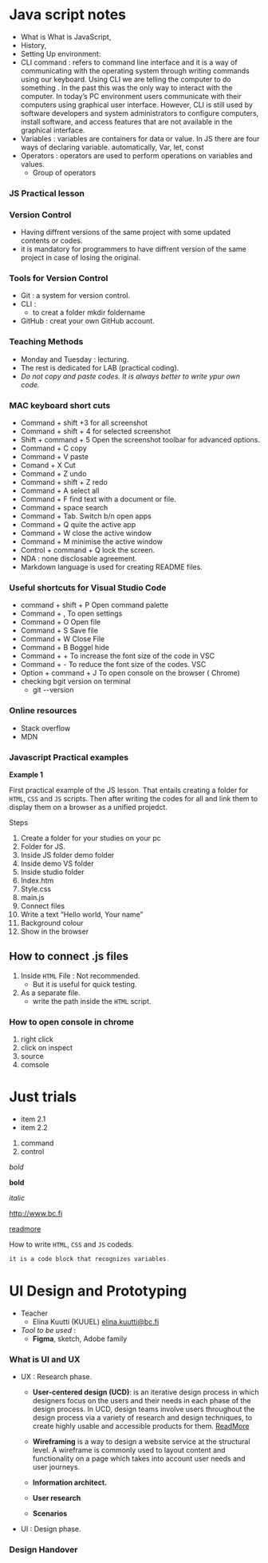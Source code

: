 # Java script notes

- What is What is JavaScript,
- History,
- Setting Up environment:
- CLI command : refers to command line interface and it is a way of communicating with the operating system through writing commands using our keyboard. Using CLI we are telling the computer to do something . In the past this was the only way to interact with the computer. In today’s PC environment users communicate with their computers using graphical user interface. However, CLI is still used by software developers and system administrators to configure computers, install software, and access features that are not available in the graphical interface.
- Variables : variables are containers for data or value. In JS there are four ways of declaring variable. automatically, Var, let, const
- Operators : operators are used to perform operations on variables and values.
  - Group of operators

### JS Practical lesson

### Version Control

- Having diffrent versions of the same project with some updated contents or codes.
- it is mandatory for programmers to have diffrent version of the same project in case of losing the original.

### Tools for Version Control

- Git : a system for version control.
- CLI :
  - to creat a folder
    mkdir foldername
- GitHub : creat your own GitHub account.

### Teaching Methods

- Monday and Tuesday : lecturing.
- The rest is dedicated for LAB (practical coding).
- _Do not copy and paste codes. It is always better to write ypur own code._

### MAC keyboard short cuts

- Command + shift +3 for all screenshot
- Command + shift + 4 for selected screenshot
- Shift + command + 5 Open the screenshot toolbar for advanced options.
- Command + C copy
- Command + V paste
- Comand + X Cut
- Command + Z undo
- Command + shift + Z redo
- Command + A select all
- Command + F find text with a document or file.
- Command + space search
- Command + Tab. Switch b/n open apps
- Command + Q quite the active app
- Command + W close the active window
- Command + M minimise the active window
- Control + command + Q lock the screen.
- NDA : none disclosable agreement.
- Markdown language is used for creating README files.

### Useful shortcuts for Visual Studio Code

- command + shift + P Open command palette
- Command + , To open settings
- Command + O Open file
- Command + S Save file
- Command + W Close File
- Command + B Boggel hide
- Command + + To increase the font size of the code in VSC
- Command + - To reduce the font size of the codes. VSC
- Option + command + J To open console on the browser ( Chrome)
- checking bgit version on terminal
  - git --version

### Online resources

- Stack overflow
- MDN

### Javascript Practical examples

**Example 1**

First practical example of the JS lesson. That entails creating a folder for `HTML`, `CSS` and `JS` scripts. Then after writing the codes for all and link them to display them on a browser as a unified projedct.

Steps

1. Create a folder for your studies on your pc
2. Folder for JS.
3. Inside JS folder demo folder
4. Inside demo VS folder
5. Inside studio folder
6. Index.htm
7. Style.css
8. main.js
9. Connect files
10. Write a text “Hello world, Your name”
11. Background colour
12. Show in the browser

## How to connect .js files

1. Inside `HTML` File : Not recommended.
   - But it is useful for quick testing.
2. As a separate file.
   - write the path inside the `HTML` script.

### How to open console in chrome

1. right click
2. click on inspect
3. source
4. comsole

# Just trials

- item 2.1
- item 2.2

1. command
2. control

_bold_

**bold**

_italic_

http://www.bc.fi

[readmore](http://www.bc.fi)

How to write `HTML`, `CSS` and `JS` codeds.

```js
it is a code block that recognizes variables.

```

# UI Design and Prototyping

- Teacher
  - Elina Kuutti (KUUEL) elina.kuutti@bc.fi
- _Tool to be used_ :
  - **Figma**, sketch, Adobe family

### What is UI and UX

- UX : Research phase.

  - **User-centered design (UCD)**: is an iterative design process in which designers focus on the users and their needs in each phase of the design process. In UCD, design teams involve users throughout the design process via a variety of research and design techniques, to create highly usable and accessible products for them. [ReadMore](https://www.interaction-design.org/literature/topics/user-centered-design)

  - **Wireframing** is a way to design a website service at the structural level. A wireframe is commonly used to layout content and functionality on a page which takes into account user needs and user journeys.
  - **Information architect.**
  - **User research**
  - **Scenarios**

- UI : Design phase.

### Design Handover
